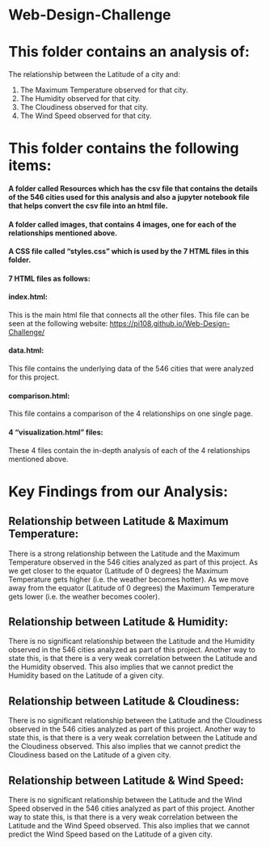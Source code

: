 # Web-Design-Challenge

# This folder contains an analysis of:
The relationship between the Latitude of a city and:
1.	The Maximum Temperature observed for that city.
2.	The Humidity observed for that city.
3.	The Cloudiness observed for that city.
4.	The Wind Speed observed for that city.

# This folder contains the following items:
#### A folder called Resources which  has the csv file that contains the details of the 546 cities used for this analysis and also a jupyter notebook file that helps convert the csv file into an html file.
#### A folder called images, that contains 4 images, one for each of the relationships mentioned above.
#### A CSS file called “styles.css” which is used by the 7 HTML files in this folder.
#### 7 HTML files as follows:
#### index.html: 
This is the main html file that connects all the other files. This file can be seen at the following website:
https://pi108.github.io/Web-Design-Challenge/
#### data.html: 
This file contains the underlying data of the 546 cities that were analyzed for this project.
#### comparison.html:
This file contains a comparison of the 4 relationships on one single page.
#### 4 “visualization.html” files: 
These 4 files contain the in-depth analysis of each of the 4 relationships mentioned above.

# Key Findings from our Analysis:
## Relationship between Latitude & Maximum Temperature:
There is a strong relationship between the Latitude and the Maximum Temperature observed in the 546 cities analyzed as part of this project. As we get closer to the equator (Latitude of 0 degrees) the Maximum Temperature gets higher (i.e. the weather becomes hotter). As we move away from the equator (Latitude of 0 degrees) the Maximum Temperature gets lower (i.e. the weather becomes cooler).
## Relationship between Latitude & Humidity:
There is no significant relationship between the Latitude and the Humidity observed in the 546 cities analyzed as part of this project. Another way to state this, is that there is a very weak correlation between the Latitude and the Humidity observed. This also implies that we cannot predict the Humidity based on the Latitude of a given city.
## Relationship between Latitude & Cloudiness:
There is no significant relationship between the Latitude and the Cloudiness observed in the 546 cities analyzed as part of this project. Another way to state this, is that there is a very weak correlation between the Latitude and the Cloudiness observed. This also implies that we cannot predict the Cloudiness based on the Latitude of a given city.
## Relationship between Latitude & Wind Speed:
There is no significant relationship between the Latitude and the Wind Speed observed in the 546 cities analyzed as part of this project. Another way to state this, is that there is a very weak correlation between the Latitude and the Wind Speed observed. This also implies that we cannot predict the Wind Speed based on the Latitude of a given city.
